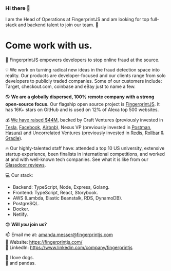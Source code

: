 ### Hi there 👋

I am the Head of Operations at FingerprintJS and am looking for top full-stack and backend talent to join our team. :rocket:

<h1>Come work with us.</h1>

:rotating_light: FingerprintJS empowers developers to stop online fraud at the source.

:bulb: We work on turning radical new ideas in the fraud detection space into reality. Our products are developer-focused and our clients range from solo developers to publicly traded companies. Some of our customers include: Target, checkout.com, coinbase and eBay just to name a few.

:earth_americas: <b>We are a globally dispersed, 100% remote company with a strong open-source focus.</b> Our flagship open source project is <a href="https://github.com/fingerprintjs/fingerprintjs">FingerprintJS</a>. It has 16K+ stars on GitHub and is used on 12% of Alexa top 500 websites.

:moneybag: <a href="https://www.crunchbase.com/organization/fingerprintjs">We have raised $44M</a>, backed by Craft Ventures (previously invested in <a href="https://www.tesla.com/">Tesla</a>, <a href="https://www.facebook.com/">Facebook</a>, <a href="https://www.airbnb.com/">Airbnb</a>), Nexus VP (previously invested in <a href="https://www.postman.com/">Postman</a>, <a href="https://hasura.io/">Hasura</a>) and Uncorrelated Ventures (previously invested in <a href="https://redis.io/">Redis</a>, <a href="http://rollbar.com/">Rollbar</a> & <a href="https://gradle.org/">Gradle</a>).

:fire: Our highly-talented staff have: attended a top 10 US university, extensive startup experience, been finalists in international competitions, and worked at and with well-known tech companies. See what it is like from our <a href="https://www.glassdoor.com/Reviews/FingerprintJS-Reviews-E4075078.htm">Glassdoor reviews</a>.

:computer: Our stack:

<ul>
<li>Backend: TypeScript, Node, Express, Golang.</li>
<li>Frontend: TypeScript, React, Storybook.</li>
<li>AWS (Lambda, Elastic Beanstalk, RDS, DynamoDB).</li>
<li>PostgreSQL.</li>
<li>Docker.</li>
<li>Netlify.</li>
</ul>

:sunglasses: <b>Will <i>you</i> join us?</b>

📫 Email me at: <a href="mailto:amanda.messer@fingerprintjs.com?subject=Hello from Github">amanda.messer@fingerprintjs.com</a><br>
:link: Website: <a href="https://fingerprintjs.com/">https://fingerprintjs.com/</a><br>
:link: LinkedIn: <a href="https://www.linkedin.com/company/fingerprintjs">https://www.linkedin.com/company/fingerprintjs</a>

:paw_prints: I love dogs.<br>
:panda_face: and pandas.

<!--
**manda-panda-fingerprinting/manda-panda-fingerprinting** is a ✨ _special_ ✨ repository because its `README.md` (this file) appears on your GitHub profile.

Here are some ideas to get you started:

- 🔭 I’m currently working on ...
- 🌱 I’m currently learning ...
- 👯 I’m looking to collaborate on ...
- 🤔 I’m looking for help with ...
- 💬 Ask me about ...
- 📫 How to reach me: ...
- 😄 Pronouns: ...
- ⚡ Fun fact: ...
-->
